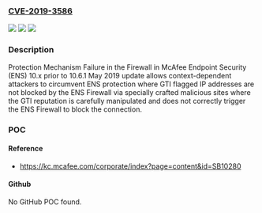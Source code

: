 ### [CVE-2019-3586](https://cve.mitre.org/cgi-bin/cvename.cgi?name=CVE-2019-3586)
![](https://img.shields.io/static/v1?label=Product&message=McAfee%20Endpoint%20Security%20(ENS)&color=blue)
![](https://img.shields.io/static/v1?label=Version&message=10.x%3C%2010.6.1%20May%202019%20update%20&color=brighgreen)
![](https://img.shields.io/static/v1?label=Vulnerability&message=CWE-693%20Protection%20Mechanism%20Failure&color=brighgreen)

### Description

Protection Mechanism Failure in the Firewall in McAfee Endpoint Security (ENS) 10.x prior to 10.6.1 May 2019 update allows context-dependent attackers to circumvent ENS protection where GTI flagged IP addresses are not blocked by the ENS Firewall via specially crafted malicious sites where the GTI reputation is carefully manipulated and does not correctly trigger the ENS Firewall to block the connection.

### POC

#### Reference
- https://kc.mcafee.com/corporate/index?page=content&id=SB10280

#### Github
No GitHub POC found.

